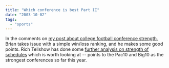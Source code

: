 ```yaml
---
title: "Which conference is best Part II"
date: "2003-10-02"
tags: 
  - "sports"
---
```


In the comments on [my post about college football conference strength](http://www.theludwigs.com/archives/001065.html "a little ludwig goes a long way: Which conferences are the best in college football this year?"), Brian takes issue with a simple win/loss ranking, and he makes some good points. Rich Tellshow has done some [further analysis on strength of schedules](http://www.geocities.com/rtell/teams/conf.html) which is worth looking at -- points to the Pac10 and Big10 as the strongest conferences so far this year.
